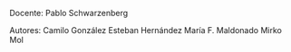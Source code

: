 Docente:  Pablo Schwarzenberg  

Autores:  Camilo González
          Esteban Hernández
          María F. Maldonado
          Mirko Mol 
